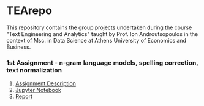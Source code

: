 # TEArepo
This repository contains the group projects undertaken during the course "Text Engineering and Analytics" taught by Prof. Ion Androutsopoulos in the context of Msc. in Data Science at Athens University of Economics and Business.

### 1st Assignment - n-gram language models, spelling correction, text normalization
1. [Assignment Description](language_models/Proj1_Language_Models.pdf) 
2. [Jupyter Notebook](language_models/languageModels_Notebook.html)
3. [Report](language_models/languageModels_Report.pdf)

